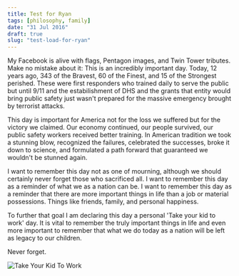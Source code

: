 ```yaml
---
title: Test for Ryan
tags: [philosophy, family]
date: "31 Jul 2016"
draft: true
slug: "test-load-for-ryan"
---
```


My Facebook is alive with flags, Pentagon images, and Twin Tower tributes. Make no mistake about it: This is an incredibly important day. Today, 12 years ago, 343 of the Bravest, 60 of the Finest, and 15 of the Strongest perished. These were first responders who trained daily to serve the public but until 9/11 and the estabilishment of DHS and the grants that entity would bring public safety just wasn't prepared for the massive emergency brought by terrorist attacks.

This day is important for America not for the loss we suffered but for the victory we claimed. Our economy continued, our people survived, our public safety workers received better training. In American tradition we took a stunning blow, recognized the failures, celebrated the successes, broke it down to science, and formulated a path forward that guaranteed we wouldn't be stunned again.

I want to remember this day not as one of mourning, although we should certainly never forget those who sacrificed all. I want to remember this day as a reminder of what we as a nation can be. I want to remember this day as a reminder that there are more important things in life than a job or material possessions. Things like friends, family, and personal happiness.

To further that goal I am declaring this day a personal 'Take your kid to work' day. It is vital to remember the truly important things in life and even more important to remember that what we do today as a nation will be left as legacy to our children.

Never forget.

![Take Your Kid To Work](http://data.brooksgarrett.com/images/take_your_kid_to_work.jpg)
